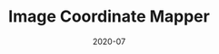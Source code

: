 ---
title: Image Coordinate Mapper 
date: "2020-07"
slug: "image-coordinate-mapper"
selectedWork: true
description: "Easily get the coordinates of a point in an image"
previewImage: "/images/work/game-scheduler/600-400.png"
websiteLink: "https://get-image-coordinates.vercel.app/"
githubLink: "https://github.com/lawynnj/get-image-coordinates"
---